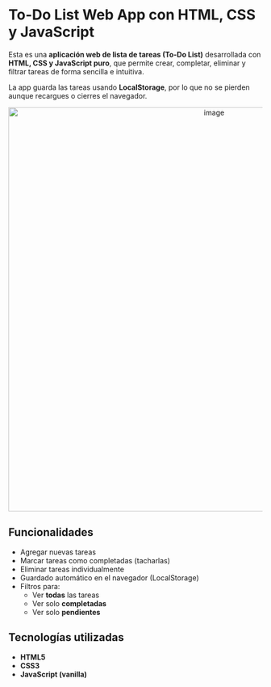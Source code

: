 # To-Do List Web App con HTML, CSS y JavaScript

Esta es una **aplicación web de lista de tareas (To-Do List)** desarrollada con **HTML, CSS y JavaScript puro**, que permite crear, completar, eliminar y filtrar tareas de forma sencilla e intuitiva.

La app guarda las tareas usando **LocalStorage**, por lo que no se pierden aunque recargues o cierres el navegador.

<p align="center">
  <img width="800" alt="image" src="https://github.com/user-attachments/assets/d01c174d-1d17-4316-bd86-62d79f795034" />
</p>

## Funcionalidades

- Agregar nuevas tareas
- Marcar tareas como completadas (tacharlas)
- Eliminar tareas individualmente
- Guardado automático en el navegador (LocalStorage)
- Filtros para:
  - Ver **todas** las tareas
  - Ver solo **completadas**
  - Ver solo **pendientes**

## Tecnologías utilizadas

- **HTML5**
- **CSS3**
- **JavaScript (vanilla)**

